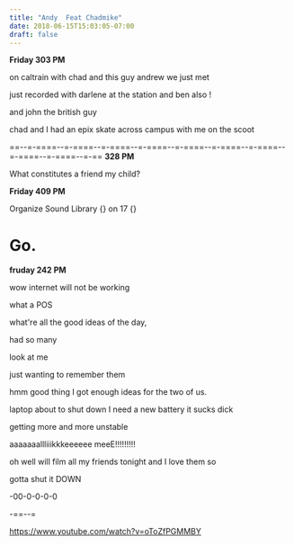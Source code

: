 ```yaml
---
title: "Andy  Feat Chadmike"
date: 2018-06-15T15:03:05-07:00
draft: false
---
```

**Friday 303 PM**

on caltrain with chad and this guy andrew we just met


just recorded with darlene at the station and ben also !

and john the british guy

chad and I had an epix skate across campus with me on the scoot

==--=-====--=-====--=-====--=-====--=-====--=-====--=-====--=-====--=-====--=-==
**328 PM**

What constitutes a friend my child?



**Friday 409 PM**

Organize Sound Library
{} on 17 {}
# Go.


**fruday 242 PM**


wow internet will not be working


what a POS

what're all the good ideas of the day,

had so many

look at me

just wanting to remember them


hmm good thing I got enough ideas for the two of us.


laptop about to shut down I need a new battery it sucks dick

getting more and more unstable


aaaaaaallliiikkkeeeeee meeE!!!!!!!!!

oh well will film all my friends tonight and I love them so


gotta shut it DOWN

-00-0-0-0-0


-==--=

https://www.youtube.com/watch?v=oToZfPGMMBY
